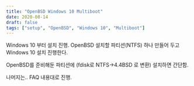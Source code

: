 ```yaml
---
title: "OpenBSD Windows 10 Multiboot"
date: 2020-08-14
draft: false
tags: ["setup", "OpenBSD", "Windows 10", "Multiboot"]
---
```

Windows 10 부터 설치 진행. OpenBSD 설치할 파티션(NTFS) 하나 만들어 두고 Windows 10 설치 진행한다.

OpenBSD를 준비해둔 파티션에 (fdisk로 NTFS->4.4BSD 로 변환) 설치하면 간단함.

나머지는.. FAQ 내용대로 진행.
